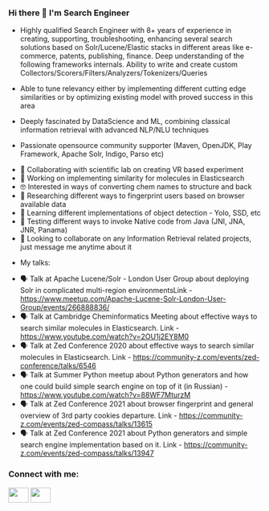 ### Hi there 👋 I'm Search Engineer

* Highly qualified Search Engineer with 8+ years of experience in creating, supporting, troubleshooting, enhancing several search solutions based on Solr/Lucene/Elastic stacks in different areas like e-commerce, patents, publishing, finance. Deep understanding of the following frameworks internals. Ability to write and create custom Collectors/Scorers/Filters/Analyzers/Tokenizers/Queries

* Able to tune relevancy either by implementing different cutting edge similarities or by optimizing existing model with proved success in this area

* Deeply fascinated by DataScience and ML, combining classical information retrieval with advanced NLP/NLU techniques

* Passionate opensource community supporter (Maven, OpenJDK, Play Framework, Apache Solr, Indigo, Parso etc)

- 🥽 Collaborating with scientific lab on creating VR based experiment
- 🔭 Working on implementing similarity for molecules in Elasticsearch
- 🤓 Interested in ways of converting chem names to structure and back
- 🔬 Researching different ways to fingerprint users based on browser available data
- 🌱 Learning different implementations of object detection - Yolo, SSD, etc
- 🧪 Testing different ways to invoke Native code from Java (JNI, JNA, JNR, Panama)
- 👯 Looking to collaborate on any Information Retrieval related projects, just message me anytime about it

* My talks:
- 🗣️ Talk at Apache Lucene/Solr - London User Group about deploying Solr in complicated multi-region environmentsLink - https://www.meetup.com/Apache-Lucene-Solr-London-User-Group/events/266888836/
- 🗣️ Talk at Cambridge Cheminformatics Meeting about effective ways to search similar molecules in Elasticsearch. Link - https://www.youtube.com/watch?v=2OU1j2EY8M0
- 🗣️ Talk at Zed Conference 2020 about effective ways to search similar molecules in Elasticsearch. Link - https://community-z.com/events/zed-conference/talks/6546
- 🗣️ Talk at Summer Python meetup about Python generators and how one could build simple search engine on top of it (in Russian) - https://www.youtube.com/watch?v=88WF7MturzM
- 🗣️ Talk at Zed Conference 2021 about browser fingerprint and general overview of 3rd party cookies departure. Link - https://community-z.com/events/zed-compass/talks/13615
- 🗣️ Talk at Zed Conference 2021 about Python generators and simple search engine implementation based on it. Link - https://community-z.com/events/zed-compass/talks/13947

<p align="left"> 
<h3 align="left">Connect with me:</h3>
<a href="https://www.linkedin.com/in/konstantin-p-8b0573142/" target="blank"><img align="center" src="https://cdn.jsdelivr.net/npm/simple-icons@3.0.1/icons/linkedin.svg" height="30" width="40" /></a>
<a href="https://stackoverflow.com/users/story/2663985" target="blank"><img align="center" src="https://cdn.jsdelivr.net/npm/simple-icons@3.0.1/icons/stackoverflow.svg" height="30" width="40" /></a>
</p>
